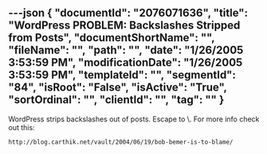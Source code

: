 ---json
{
  "documentId": "2076071636",
  "title": "WordPress PROBLEM: Backslashes Stripped from Posts",
  "documentShortName": "",
  "fileName": "",
  "path": "",
  "date": "1/26/2005 3:53:59 PM",
  "modificationDate": "1/26/2005 3:53:59 PM",
  "templateId": "",
  "segmentId": "84",
  "isRoot": "False",
  "isActive": "True",
  "sortOrdinal": "",
  "clientId": "",
  "tag": ""
}
---

WordPress strips backslashes out of posts. Escape to &#092;. For more info check out this:

    http://blog.carthik.net/vault/2004/06/19/bob-bemer-is-to-blame/
